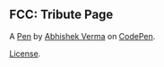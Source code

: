 FCC: Tribute Page
-----------------


A [Pen](https://codepen.io/iabhishekverma/pen/aGYZgv) by [Abhishek Verma](https://codepen.io/iabhishekverma) on [CodePen](https://codepen.io).

[License](https://codepen.io/iabhishekverma/pen/aGYZgv/license).
